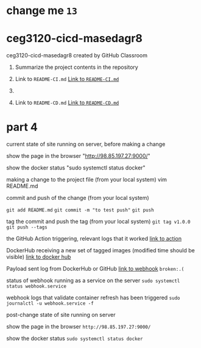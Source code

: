 # change me `13`
# ceg3120-cicd-masedagr8
ceg3120-cicd-masedagr8 created by GitHub Classroom



1. Summarize the project contents in the repository
   
3.   Link to `README-CI.md`  [Link to `README-CI.md`](https://github.com/WSU-kduncan/ceg3120-cicd-masedagr8/blob/main/project4/README-CI.md )
4. 
5.   Link to `README-CD.md`  [Link to `README-CD.md`](https://github.com/WSU-kduncan/ceg3120-cicd-masedagr8/blob/main/project5/README-CD.md)

   # part 4
current state of site running on server, before making a change

show the page in the browser "http://98.85.197.27:9000/"

show the docker status "sudo systemctl status docker"

making a change to the project file (from your local system)  vim README.md

commit and push of the change (from your local system) 

`git add README.md`
`git commit -m "to test push"`
`git push`

tag the commit and push the tag (from your local system)
`git tag v1.0.0
git push --tags`

the GitHub Action triggering, relevant logs that it worked [link to action](https://github.com/WSU-kduncan/ceg3120-cicd-masedagr8/actions)

DockerHub receiving a new set of tagged images (modified time should be visible) [link to docker hub](https://hub.docker.com/repository/docker/masedagr80ne/ceg3120/general)

Payload sent log from DockerHub or GitHub [link to webhook](https://github.com/WSU-kduncan/ceg3120-cicd-masedagr8/settings/hooks)
`broken:.(`

status of webhook running as a service on the server `sudo systemctl status webhook.service`

webhook logs that validate container refresh has been triggered `sudo journalctl -u webhook.service -f`

post-change state of site running on server

show the page in the browser `http://98.85.197.27:9000/`

show the docker status `sudo systemctl status docker`

   
